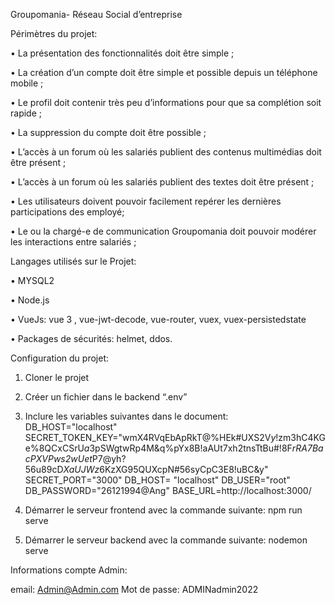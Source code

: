Groupomania- Réseau Social d’entreprise

Périmètres du projet: 

• La présentation des fonctionnalités doit être simple ; 

• La création d’un compte doit être simple et possible depuis un téléphone mobile ;

• Le profil doit contenir très peu d’informations pour que sa complétion soit rapide ; 

• La suppression du compte doit être possible ; 

• L’accès à un forum où les salariés publient des contenus multimédias doit être présent ;

• L’accès à un forum où les salariés publient des textes doit être présent ; 

• Les utilisateurs doivent pouvoir facilement repérer les dernières participations des employé;

• Le ou la chargé-e de communication Groupomania doit pouvoir modérer les interactions entre salariés ; 

Langages utilisés sur le Projet: 

• MYSQL2

• Node.js

• VueJs: vue 3 , vue-jwt-decode, vue-router, vuex, vuex-persistedstate

• Packages de sécurités: helmet, ddos.


Configuration du projet: 

1. Cloner le projet
2. Créer un fichier dans le backend “.env” 
3. Inclure les variables suivantes dans le document:  
    DB_HOST="localhost"
    SECRET_TOKEN_KEY="wmX4RVqEbApRkT@%HEk#UXS2V*y*!zm3hC4KGe%8QCxCSrU$a3$pSWgtwRp4M&q%pYx8B!aAUt7xh2tnsTtBu#!8F*rRA7BacPXVPws2wUet*P7@yh?56u89cD$XaUJWz6$KzXG95QUXcpN#56syCpC3E8!uBC&y"
    SECRET_PORT="3000"
    DB_HOST= "localhost"
    DB_USER="root"
    DB_PASSWORD="26121994@Ang"
    BASE_URL=http://localhost:3000/
    
4. Démarrer le serveur frontend avec la commande suivante: npm run serve 
5. Démarrer le serveur backend avec la commande suivante: nodemon serve


Informations compte Admin: 

email: Admin@Admin.com
Mot de passe: ADMINadmin2022
